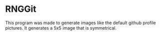 # RNGGit
This program was made to generate images like the default github profile pictures.
It generates a 5x5 image that is symmetrical.
